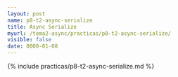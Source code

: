 ```yaml
---
layout: post
name: p8-t2-async-serialize
title: Async Serialize
myurl: /tema2-async/practicas/p8-t2-async-serialize/
visible: false
date: 0000-01-08
---
```


{% include practicas/p8-t2-async-serialize.md %}
